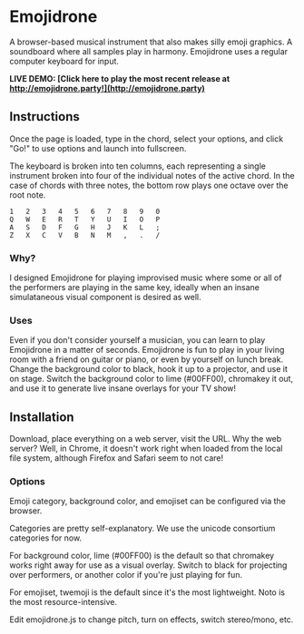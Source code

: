 # Emojidrone

A browser-based musical instrument that also makes silly emoji graphics. A soundboard where all samples play in harmony. Emojidrone uses a regular computer keyboard for input. 

**LIVE DEMO: [Click here to play the most recent release at http://emojidrone.party!](http://emojidrone.party)**

## Instructions

Once the page is loaded, type in the chord, select your options, and click "Go!" to use options and launch into fullscreen. 

The keyboard is broken into ten columns, each representing a single instrument broken into four of the individual notes of the active chord. In the case of chords with three notes, the bottom row plays one octave over the root note.

```
1   2   3   4   5   6   7   8   9   0
Q   W   E   R   T   Y   U   I   O   P
A   S   D   F   G   H   J   K   L   ;
Z   X   C   V   B   N   M   ,   .   /
```

### Why?
I designed Emojidrone for playing improvised music where some or all of the performers are playing in the same key, ideally when an insane simulataneous visual component is desired as well. 

### Uses
Even if you don't consider yourself a musician, you can learn to play Emojidrone in a matter of seconds. Emojidrone is fun to play in your living room with a friend on guitar or piano, or even by yourself on lunch break. Change the background color to black, hook it up to a projector, and use it on stage. Switch the background color to lime (#00FF00), chromakey it out, and use it to generate live insane overlays for your TV show!


## Installation 
Download, place everything on a web server, visit the URL. Why the web server? Well, in Chrome, it doesn't work right when loaded from the local file system, although Firefox and Safari seem to not care!


### Options
Emoji category, background color, and emojiset can be configured via the browser. 

Categories are pretty self-explanatory. We use the unicode consortium categories for now.

For background color, lime (#00FF00) is the default so that chromakey works right away for use as a visual overlay. Switch to black for projecting over performers, or another color if you're just playing for fun.

For emojiset, twemoji is the default since it's the most lightweight. Noto is the most resource-intensive.

Edit emojidrone.js to change pitch, turn on effects, switch stereo/mono, etc. 